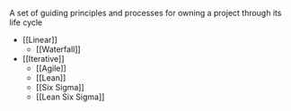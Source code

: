 A set of guiding principles and processes for owning a project through its life cycle

- [[Linear]]
	- [[Waterfall]]
- [[Iterative]]
	- [[Agile]]
	- [[Lean]]
	- [[Six Sigma]]
	- [[Lean Six Sigma]]
